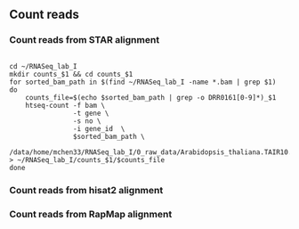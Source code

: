 ## Count reads

### Count reads from STAR alignment

```{php}

cd ~/RNASeq_lab_I
mkdir counts_$1 && cd counts_$1
for sorted_bam_path in $(find ~/RNASeq_lab_I -name *.bam | grep $1)
do
    counts_file=$(echo $sorted_bam_path | grep -o DRR0161[0-9]*)_$1
    htseq-count -f bam \
                -t gene \
                -s no \
                -i gene_id  \
                $sorted_bam_path \
                /data/home/mchen33/RNASeq_lab_I/0_raw_data/Arabidopsis_thaliana.TAIR10.28.gtf > ~/RNASeq_lab_I/counts_$1/$counts_file
done
```

### Count reads from hisat2 alignment

### Count reads from RapMap alignment
